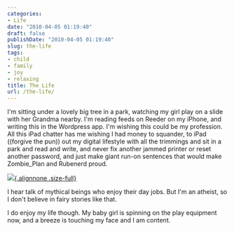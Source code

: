```yaml
---
categories:
- Life
date: "2010-04-05 01:19:40"
draft: false
publishDate: "2010-04-05 01:19:40"
slug: the-life
tags:
- child
- family
- joy
- relaxing
title: The Life
url: /the-life/
---
```

I'm sitting under a lovely big tree in a park, watching my girl play on
a slide with her Grandma nearby. I'm reading feeds on Reeder on my
iPhone, and writing this in the Wordpress app. I'm wishing this could be
my profession. All this iPad chatter has me wishing I had money to
squander, to iPad ((forgive the pun)) out my digital lifestyle with all
the trimmings and sit in a park and read and write, and never fix
another jammed printer or reset another password, and just make giant
run-on sentences that would make Zombie\_Plan and Rubenerd proud.

[![](https://turbo.geekorium.com.au/wp-content/uploads/2010/04/p_1600_1200_4FB853D8-D618-4F01-B506-A8404245DF30.jpeg){.alignnone
.size-full}](https://turbo.geekorium.com.au/wp-content/uploads/2010/04/p_1600_1200_4FB853D8-D618-4F01-B506-A8404245DF30.jpeg)

I hear talk of mythical beings who enjoy their day jobs. But I'm an
atheist, so I don't believe in fairy stories like that.

I do enjoy my life though. My baby girl is spinning on the play
equipment now, and a breeze is touching my face and I am content.